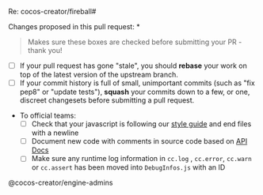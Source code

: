 Re: cocos-creator/fireball#

Changes proposed in this pull request:
 * 

> Makes sure these boxes are checked before submitting your PR - thank you!
>
- [ ] If your pull request has gone "stale", you should **rebase** your work on top of the latest version of the upstream branch.
- [ ] If your commit history is full of small, unimportant commits (such as "fix pep8" or "update tests"), **squash** your commits down to a few, or one, discreet changesets before submitting a pull request.
- To official teams:
  - [ ] Check that your javascript is following our [style guide](https://github.com/cocos-creator/fireball/blob/dev/.github/CONTRIBUTING.md) and end files with a newline
  - [ ] Document new code with comments in source code based on [API Docs](https://github.com/cocos-creator/fireball#api-docs)
  - [ ] Make sure any runtime log information in `cc.log` , `cc.error`, `cc.warn` or `cc.assert` has been moved into `DebugInfos.js` with an ID

@cocos-creator/engine-admins
